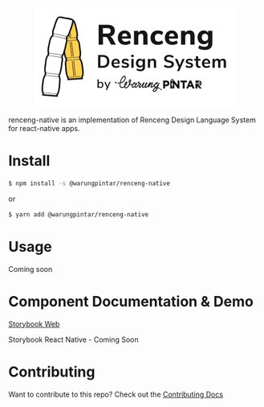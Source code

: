<p align="center">
  <img src="./logo.png">
</p>

renceng-native is an implementation of Renceng Design Language System for react-native apps.

# Install

```bash
$ npm install -s @warungpintar/renceng-native
```

or

```bash
$ yarn add @warungpintar/renceng-native
```

# Usage
Coming soon

# Component Documentation & Demo
[Storybook Web](https://renceng-native.netlify.app/)

Storybook React Native - Coming Soon

# Contributing
Want to contribute to this repo? Check out the [Contributing Docs](./CONTRIBUTING.md)
